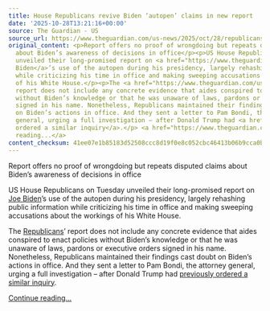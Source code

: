 ```yaml
---
title: House Republicans revive Biden ‘autopen’ claims in new report
date: '2025-10-28T13:21:16+00:00'
source: The Guardian - US
source_url: https://www.theguardian.com/us-news/2025/oct/28/republicans-biden-autopen
original_content: <p>Report offers no proof of wrongdoing but repeats disputed claims
  about Biden’s awareness of decisions in office</p><p>US House Republicans on Tuesday
  unveiled their long-promised report on <a href="https://www.theguardian.com/us-news/joebiden">Joe
  Biden</a>’s use of the autopen during his presidency, largely rehashing public information
  while criticizing his time in office and making sweeping accusations about the workings
  of his White House.</p><p>The <a href="https://www.theguardian.com/us-news/republicans">Republicans</a>’
  report does not include any concrete evidence that aides conspired to enact policies
  without Biden’s knowledge or that he was unaware of laws, pardons or executive orders
  signed in his name. Nonetheless, Republicans maintained their findings cast doubt
  on Biden’s actions in office. And they sent a letter to Pam Bondi, the attorney
  general, urging a full investigation – after Donald Trump had <a href="https://www.theguardian.com/us-news/2025/jun/05/joe-biden-dismisses-donald-trump-inquiry-into-his-cognitive-decline-as-a-distraction">previously
  ordered a similar inquiry</a>.</p> <a href="https://www.theguardian.com/us-news/2025/oct/28/republicans-biden-autopen">Continue
  reading...</a>
content_checksum: 41ee07e1b85183d52508ccc8d19f0e8c052cbc46413b06b9cca0b4ccf5e598c6
---
```


Report offers no proof of wrongdoing but repeats disputed claims about Biden’s awareness of decisions in office

US House Republicans on Tuesday unveiled their long-promised report on [Joe Biden](https://www.theguardian.com/us-news/joebiden)’s use of the autopen during his presidency, largely rehashing public information while criticizing his time in office and making sweeping accusations about the workings of his White House.

The [Republicans](https://www.theguardian.com/us-news/republicans)’ report does not include any concrete evidence that aides conspired to enact policies without Biden’s knowledge or that he was unaware of laws, pardons or executive orders signed in his name. Nonetheless, Republicans maintained their findings cast doubt on Biden’s actions in office. And they sent a letter to Pam Bondi, the attorney general, urging a full investigation – after Donald Trump had [previously ordered a similar inquiry](https://www.theguardian.com/us-news/2025/jun/05/joe-biden-dismisses-donald-trump-inquiry-into-his-cognitive-decline-as-a-distraction).

 [Continue reading...](https://www.theguardian.com/us-news/2025/oct/28/republicans-biden-autopen)